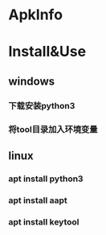 ApkInfo
=======


# Install&Use

## windows

### 下载安装python3

### 将tool目录加入环境变量

## linux

### apt install python3

### apt install aapt

### apt install keytool